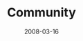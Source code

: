 ---
layout: message
category: message
series: "Consumed"
title: "Community"
date: 2008-03-16
message_id: 488
---